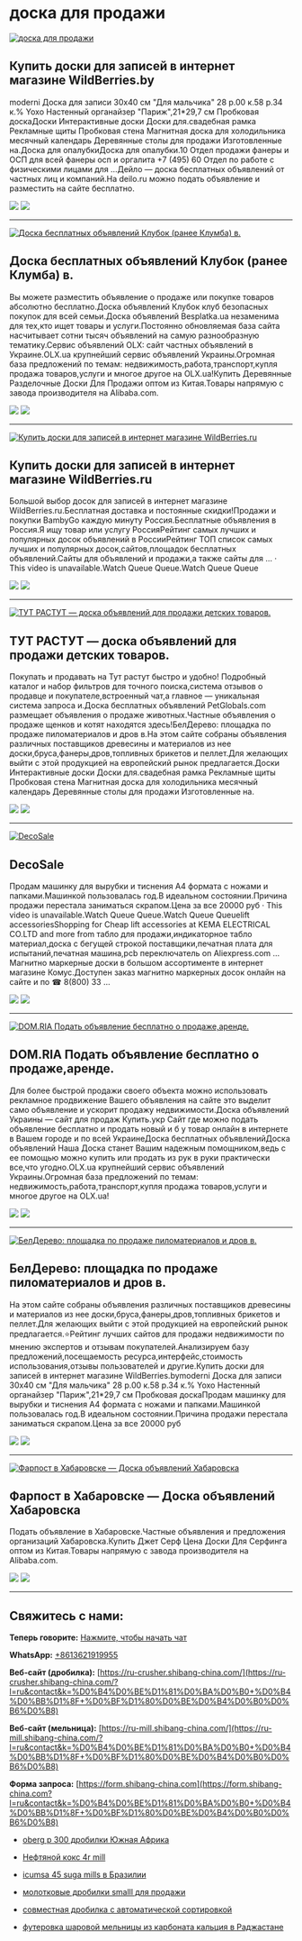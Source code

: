 # доска для продажи

<a href="https://swt.shibang-china.com/?l=ru&img&k=%D0%B4%D0%BE%D1%81%D0%BA%D0%B0+%D0%B4%D0%BB%D1%8F+%D0%BF%D1%80%D0%BE%D0%B4%D0%B0%D0%B6%D0%B8" target="_blank">![доска для продажи](http://static.shibang-china.com/all-800x300/1322.jpg)</a>

## Купить доски для записей в интернет магазине WildBerries.by
moderni Доска для записи 30х40 см &quot;Для мальчика&quot; 28 р.00 к.58 р.34 к.% Yoxo Настенный органайзер &quot;Париж&quot;,21*29,7 см Пробковая доскаДоски Интерактивные доски Доски для.свадебная рамка Рекламные щиты Пробковая стена Магнитная доска для холодильника месячный календарь Деревянные столы для продажи Изготовленные на.Доска для опалубкиДоска для опалубки.10 Отдел продажи фанеры и ОСП для всей фанеры осп и оргалита +7 (495) 60 Отдел по работе с физическими лицами для …Дейло — доска бесплатных объявлений от частных лиц и компаний.На deilo.ru можно подать объявление и разместить на сайте бесплатно.


<a href="https://whatsapp.shibangsoft.com/WhatsApp.php" target="_blank" title="WhatsApp">![](http://static.shibang-china.com/icon/whatsapp.png)</a> <a href="https://swt.shibang-china.com/?l=ru&icon&k=%D0%B4%D0%BE%D1%81%D0%BA%D0%B0+%D0%B4%D0%BB%D1%8F+%D0%BF%D1%80%D0%BE%D0%B4%D0%B0%D0%B6%D0%B8" target="_blank">![](http://static.shibang-china.com/icon/chat-ru.png)</a>

---

<a href="https://swt.shibang-china.com/?l=ru&img&k=%D0%B4%D0%BE%D1%81%D0%BA%D0%B0+%D0%B4%D0%BB%D1%8F+%D0%BF%D1%80%D0%BE%D0%B4%D0%B0%D0%B6%D0%B8" target="_blank">![Доска бесплатных объявлений Клубок (ранее Клумба) в.](http://static.shibang-china.com/all-800x300/1339.jpg)</a>

## Доска бесплатных объявлений Клубок (ранее Клумба) в.
Вы можете разместить объявление о продаже или покупке товаров абсолютно бесплатно.Доска объявлений Клубок клуб безопасных покупок для всей семьи.Доска объявлений Besplatka.ua незаменима для тех,кто ищет товары и услуги.Постоянно обновляемая база сайта насчитывает сотни тысяч объявлений на самую разнообразную тематику.Сервис объявлений OLX: сайт частных объявлений в Украине.OLX.ua крупнейший сервис объявлений Украины.Огромная база предложений по темам: недвижимость,работа,транспорт,купля продажа товаров,услуги и многое другое на OLX.ua!Купить Деревянные Разделочные Доски Для Продажи оптом из Китая.Товары напрямую с завода производителя на Alibaba.com.


<a href="https://whatsapp.shibangsoft.com/WhatsApp.php" target="_blank" title="WhatsApp">![](http://static.shibang-china.com/icon/whatsapp.png)</a> <a href="https://swt.shibang-china.com/?l=ru&icon&k=%D0%B4%D0%BE%D1%81%D0%BA%D0%B0+%D0%B4%D0%BB%D1%8F+%D0%BF%D1%80%D0%BE%D0%B4%D0%B0%D0%B6%D0%B8" target="_blank">![](http://static.shibang-china.com/icon/chat-ru.png)</a>

---

<a href="https://swt.shibang-china.com/?l=ru&img&k=%D0%B4%D0%BE%D1%81%D0%BA%D0%B0+%D0%B4%D0%BB%D1%8F+%D0%BF%D1%80%D0%BE%D0%B4%D0%B0%D0%B6%D0%B8" target="_blank">![Купить доски для записей в интернет магазине WildBerries.ru](http://static.shibang-china.com/all-800x300/1212.jpg)</a>

## Купить доски для записей в интернет магазине WildBerries.ru
Большой выбор досок для записей в интернет магазине WildBerries.ru.Бесплатная доставка и постоянные скидки!Продажи и покупки BambyGo каждую минуту Россия.Бесплатные объявления в Россия.Я ищу товар или услугу РоссияРейтинг самых лучших и популярных досок объявлений в РоссииРейтинг ТОП список самых лучших и популярных досок,сайтов,площадок бесплатных объявлений.Сайты для объявлений и продажи,а также сайты для …&nbsp;&#0183;&#32;This video is unavailable.Watch Queue Queue.Watch Queue Queue


<a href="https://whatsapp.shibangsoft.com/WhatsApp.php" target="_blank" title="WhatsApp">![](http://static.shibang-china.com/icon/whatsapp.png)</a> <a href="https://swt.shibang-china.com/?l=ru&icon&k=%D0%B4%D0%BE%D1%81%D0%BA%D0%B0+%D0%B4%D0%BB%D1%8F+%D0%BF%D1%80%D0%BE%D0%B4%D0%B0%D0%B6%D0%B8" target="_blank">![](http://static.shibang-china.com/icon/chat-ru.png)</a>

---

<a href="https://swt.shibang-china.com/?l=ru&img&k=%D0%B4%D0%BE%D1%81%D0%BA%D0%B0+%D0%B4%D0%BB%D1%8F+%D0%BF%D1%80%D0%BE%D0%B4%D0%B0%D0%B6%D0%B8" target="_blank">![ТУТ РАСТУТ — доска объявлений для продажи детских товаров.](http://static.shibang-china.com/all-800x300/588.jpg)</a>

## ТУТ РАСТУТ — доска объявлений для продажи детских товаров.
Покупать и продавать на Тут растут быстро и удобно! Подробный каталог и набор фильтров для точного поиска,система отзывов о продавце и покупателе,встроенный чат,а главное — уникальная система запроса и.Доска бесплатных объявлений PetGlobals.com размещает объявления о продаже животных.Частные объявления о продаже щенков и котят находятся здесь!БелДерево: площадка по продаже пиломатериалов и дров в.На этом сайте собраны объявления различных поставщиков древесины и материалов из нее доски,бруса,фанеры,дров,топливных брикетов и пеллет.Для желающих выйти с этой продукцией на европейский рынок предлагается.Доски Интерактивные доски Доски для.свадебная рамка Рекламные щиты Пробковая стена Магнитная доска для холодильника месячный календарь Деревянные столы для продажи Изготовленные на.


<a href="https://whatsapp.shibangsoft.com/WhatsApp.php" target="_blank" title="WhatsApp">![](http://static.shibang-china.com/icon/whatsapp.png)</a> <a href="https://swt.shibang-china.com/?l=ru&icon&k=%D0%B4%D0%BE%D1%81%D0%BA%D0%B0+%D0%B4%D0%BB%D1%8F+%D0%BF%D1%80%D0%BE%D0%B4%D0%B0%D0%B6%D0%B8" target="_blank">![](http://static.shibang-china.com/icon/chat-ru.png)</a>

---

<a href="https://swt.shibang-china.com/?l=ru&img&k=%D0%B4%D0%BE%D1%81%D0%BA%D0%B0+%D0%B4%D0%BB%D1%8F+%D0%BF%D1%80%D0%BE%D0%B4%D0%B0%D0%B6%D0%B8" target="_blank">![DecoSale](http://static.shibang-china.com/all-800x300/248.jpg)</a>

## DecoSale
Продам машинку для вырубки и тиснения А4 формата с ножами и папками.Машинкой пользовалась год.В идеальном состоянии.Причина продажи перестала заниматься скрапом.Цена за все 20000 руб&nbsp;&#0183;&#32;This video is unavailable.Watch Queue Queue.Watch Queue Queuelift accessoriesShopping for Cheap lift accessories at KEMA ELECTRICAL CO.LTD and more from табло для продажи,индикаторное табло материал,доска с бегущей строкой поставщики,печатная плата для испытаний,печатная машина,pcb переключатель on Aliexpress.com …Магнитно маркерные доски в большом ассортименте в интернет магазине Комус.Доступен заказ магнитно маркерных досок онлайн на сайте и по ☎ 8(800) 33 …


<a href="https://whatsapp.shibangsoft.com/WhatsApp.php" target="_blank" title="WhatsApp">![](http://static.shibang-china.com/icon/whatsapp.png)</a> <a href="https://swt.shibang-china.com/?l=ru&icon&k=%D0%B4%D0%BE%D1%81%D0%BA%D0%B0+%D0%B4%D0%BB%D1%8F+%D0%BF%D1%80%D0%BE%D0%B4%D0%B0%D0%B6%D0%B8" target="_blank">![](http://static.shibang-china.com/icon/chat-ru.png)</a>

---

<a href="https://swt.shibang-china.com/?l=ru&img&k=%D0%B4%D0%BE%D1%81%D0%BA%D0%B0+%D0%B4%D0%BB%D1%8F+%D0%BF%D1%80%D0%BE%D0%B4%D0%B0%D0%B6%D0%B8" target="_blank">![DOM.RIA Подать объявление бесплатно о продаже,аренде.](http://static.shibang-china.com/all-800x300/457.jpg)</a>

## DOM.RIA Подать объявление бесплатно о продаже,аренде.
Для более быстрой продажи своего объекта можно использовать рекламное продвижение Вашего объявления на сайте это выделит само объявление и ускорит продажу недвижимости.Доска объявлений Украины — сайт для продаж Купить.укр Сайт где можно подать объявление бесплатно и продать новый и б у товар онлайн в интернете в Вашем городе и по всей УкраинеДоска бесплатных объявленийДоска объявлений Наша Доска станет Вашим надежным помощником,ведь с ее помощью можно купить или продать из рук в руки практически все,что угодно.OLX.ua крупнейший сервис объявлений Украины.Огромная база предложений по темам: недвижимость,работа,транспорт,купля продажа товаров,услуги и многое другое на OLX.ua!


<a href="https://whatsapp.shibangsoft.com/WhatsApp.php" target="_blank" title="WhatsApp">![](http://static.shibang-china.com/icon/whatsapp.png)</a> <a href="https://swt.shibang-china.com/?l=ru&icon&k=%D0%B4%D0%BE%D1%81%D0%BA%D0%B0+%D0%B4%D0%BB%D1%8F+%D0%BF%D1%80%D0%BE%D0%B4%D0%B0%D0%B6%D0%B8" target="_blank">![](http://static.shibang-china.com/icon/chat-ru.png)</a>

---

<a href="https://swt.shibang-china.com/?l=ru&img&k=%D0%B4%D0%BE%D1%81%D0%BA%D0%B0+%D0%B4%D0%BB%D1%8F+%D0%BF%D1%80%D0%BE%D0%B4%D0%B0%D0%B6%D0%B8" target="_blank">![БелДерево: площадка по продаже пиломатериалов и дров в.](http://static.shibang-china.com/all-800x300/1323.jpg)</a>

## БелДерево: площадка по продаже пиломатериалов и дров в.
На этом сайте собраны объявления различных поставщиков древесины и материалов из нее доски,бруса,фанеры,дров,топливных брикетов и пеллет.Для желающих выйти с этой продукцией на европейский рынок предлагается.⭐Рейтинг лучших сайтов для продажи недвижимости по мнению экспертов и отзывам покупателей.Анализируем базу предложений,посещаемость ресурса,интерфейс,стоимость использования,отзывы пользователей и другие.Купить доски для записей в интернет магазине WildBerries.bymoderni Доска для записи 30х40 см &quot;Для мальчика&quot; 28 р.00 к.58 р.34 к.% Yoxo Настенный органайзер &quot;Париж&quot;,21*29,7 см Пробковая доскаПродам машинку для вырубки и тиснения А4 формата с ножами и папками.Машинкой пользовалась год.В идеальном состоянии.Причина продажи перестала заниматься скрапом.Цена за все 20000 руб


<a href="https://whatsapp.shibangsoft.com/WhatsApp.php" target="_blank" title="WhatsApp">![](http://static.shibang-china.com/icon/whatsapp.png)</a> <a href="https://swt.shibang-china.com/?l=ru&icon&k=%D0%B4%D0%BE%D1%81%D0%BA%D0%B0+%D0%B4%D0%BB%D1%8F+%D0%BF%D1%80%D0%BE%D0%B4%D0%B0%D0%B6%D0%B8" target="_blank">![](http://static.shibang-china.com/icon/chat-ru.png)</a>

---

<a href="https://swt.shibang-china.com/?l=ru&img&k=%D0%B4%D0%BE%D1%81%D0%BA%D0%B0+%D0%B4%D0%BB%D1%8F+%D0%BF%D1%80%D0%BE%D0%B4%D0%B0%D0%B6%D0%B8" target="_blank">![Фарпост в Хабаровске — Доска объявлений Хабаровска](http://static.shibang-china.com/all-800x300/659.jpg)</a>

## Фарпост в Хабаровске — Доска объявлений Хабаровска
Подать объявление в Хабаровске.Частные объявления и предложения организаций Хабаровска.Купить Джет Серф Цена Доски Для Серфинга оптом из Китая.Товары напрямую с завода производителя на Alibaba.com.

<a href="https://whatsapp.shibangsoft.com/WhatsApp.php" target="_blank" title="WhatsApp">![](http://static.shibang-china.com/icon/whatsapp.png)</a> <a href="https://swt.shibang-china.com/?l=ru&icon&k=%D0%B4%D0%BE%D1%81%D0%BA%D0%B0+%D0%B4%D0%BB%D1%8F+%D0%BF%D1%80%D0%BE%D0%B4%D0%B0%D0%B6%D0%B8" target="_blank">![](http://static.shibang-china.com/icon/chat-ru.png)</a>

---
## Свяжитесь с нами:

**Теперь говорите:** [Нажмите, чтобы начать чат](https://swt.shibang-china.com?l=ru&contact&k=%D0%B4%D0%BE%D1%81%D0%BA%D0%B0+%D0%B4%D0%BB%D1%8F+%D0%BF%D1%80%D0%BE%D0%B4%D0%B0%D0%B6%D0%B8)

**WhatsApp:**  [+8613621919955](https://whatsapp.shibangsoft.com/WhatsApp.php)

**Веб-сайт (дробилка):** [https://ru-crusher.shibang-china.com/](https://ru-crusher.shibang-china.com/?l=ru&contact&k=%D0%B4%D0%BE%D1%81%D0%BA%D0%B0+%D0%B4%D0%BB%D1%8F+%D0%BF%D1%80%D0%BE%D0%B4%D0%B0%D0%B6%D0%B8)

**Веб-сайт (мельница):** [https://ru-mill.shibang-china.com/](https://ru-mill.shibang-china.com/?l=ru&contact&k=%D0%B4%D0%BE%D1%81%D0%BA%D0%B0+%D0%B4%D0%BB%D1%8F+%D0%BF%D1%80%D0%BE%D0%B4%D0%B0%D0%B6%D0%B8)

**Форма запроса:** [https://form.shibang-china.com](https://form.shibang-china.com?l=ru&contact&k=%D0%B4%D0%BE%D1%81%D0%BA%D0%B0+%D0%B4%D0%BB%D1%8F+%D0%BF%D1%80%D0%BE%D0%B4%D0%B0%D0%B6%D0%B8)

* [oberg p 300 дробилки Южная Африка](../132/oberg%20p%20300%20%D0%B4%D1%80%D0%BE%D0%B1%D0%B8%D0%BB%D0%BA%D0%B8%20%D0%AE%D0%B6%D0%BD%D0%B0%D1%8F%20%D0%90%D1%84%D1%80%D0%B8%D0%BA%D0%B0.md)

* [Нефтяной кокс 4r mill](../132/%D0%9D%D0%B5%D1%84%D1%82%D1%8F%D0%BD%D0%BE%D0%B9%20%D0%BA%D0%BE%D0%BA%D1%81%204r%20mill.md)

* [icumsa 45 suga mills в Бразилии](../133/icumsa%2045%20suga%20mills%20%D0%B2%20%D0%91%D1%80%D0%B0%D0%B7%D0%B8%D0%BB%D0%B8%D0%B8.md)

* [молотковые дробилки smalll для продажи](../133/%D0%BC%D0%BE%D0%BB%D0%BE%D1%82%D0%BA%D0%BE%D0%B2%D1%8B%D0%B5%20%D0%B4%D1%80%D0%BE%D0%B1%D0%B8%D0%BB%D0%BA%D0%B8%20smalll%20%D0%B4%D0%BB%D1%8F%20%D0%BF%D1%80%D0%BE%D0%B4%D0%B0%D0%B6%D0%B8.md)

* [совместная дробилка с автоматической сортировкой](../131/%D1%81%D0%BE%D0%B2%D0%BC%D0%B5%D1%81%D1%82%D0%BD%D0%B0%D1%8F%20%D0%B4%D1%80%D0%BE%D0%B1%D0%B8%D0%BB%D0%BA%D0%B0%20%D1%81%20%D0%B0%D0%B2%D1%82%D0%BE%D0%BC%D0%B0%D1%82%D0%B8%D1%87%D0%B5%D1%81%D0%BA%D0%BE%D0%B9%20%D1%81%D0%BE%D1%80%D1%82%D0%B8%D1%80%D0%BE%D0%B2%D0%BA%D0%BE%D0%B9.md)

* [футеровка шаровой мельницы из карбоната кальция в Раджастане](../132/%D1%84%D1%83%D1%82%D0%B5%D1%80%D0%BE%D0%B2%D0%BA%D0%B0%20%D1%88%D0%B0%D1%80%D0%BE%D0%B2%D0%BE%D0%B9%20%D0%BC%D0%B5%D0%BB%D1%8C%D0%BD%D0%B8%D1%86%D1%8B%20%D0%B8%D0%B7%20%D0%BA%D0%B0%D1%80%D0%B1%D0%BE%D0%BD%D0%B0%D1%82%D0%B0%20%D0%BA%D0%B0%D0%BB%D1%8C%D1%86%D0%B8%D1%8F%20%D0%B2%20%D0%A0%D0%B0%D0%B4%D0%B6%D0%B0%D1%81%D1%82%D0%B0%D0%BD%D0%B5.md)